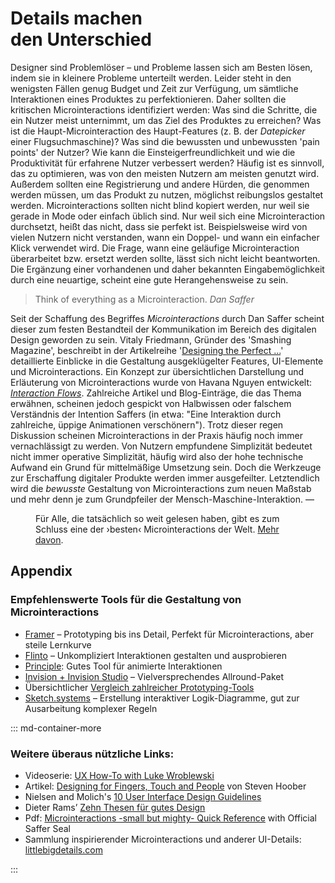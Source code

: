 # Details machen<br> den Unterschied 

Designer sind Problemlöser – und Probleme lassen sich am Besten lösen, indem sie in kleinere Probleme unterteilt werden. Leider steht in den wenigsten Fällen genug Budget und Zeit zur Verfügung, um sämtliche Interaktionen eines Produktes zu perfektionieren. Daher sollten die kritischen Microinteractions identifiziert werden: Was sind die Schritte, die ein Nutzer meist unternimmt, um das Ziel des Produktes zu erreichen? Was ist die Haupt-Microinteraction des Haupt-Features (z. B. der _Datepicker_ einer Flugsuchmaschine)? Was sind die bewussten und unbewussten 'pain points' der Nutzer? Wie kann die Einsteigerfreundlichkeit und wie die Produktivität für erfahrene Nutzer verbessert werden?
Häufig ist es sinnvoll, das zu optimieren, was von den meisten Nutzern am meisten genutzt wird. Außerdem sollten eine Registrierung und andere Hürden, die genommen werden müssen, um das Produkt zu nutzen, möglichst reibungslos gestaltet werden. 
Microinteractions sollten nicht blind kopiert werden, nur weil sie gerade in Mode oder einfach üblich sind. Nur weil sich eine Microinteraction durchsetzt, heißt das nicht, dass sie perfekt ist. Beispielsweise wird von vielen Nutzern nicht verstanden, wann ein Doppel- und wann ein einfacher Klick verwendet wird. 
Die Frage, wann eine geläufige Microinteraction überarbeitet bzw. ersetzt werden sollte, lässt sich nicht leicht beantworten. Die Ergänzung einer vorhandenen und daher bekannten Eingabemöglichkeit durch eine neuartige, scheint eine gute Herangehensweise zu sein.

> Think of everything as a Microinteraction.
> <cite>Dan Saffer</cite>

Seit der Schaffung des Begriffes _Microinteractions_ durch Dan Saffer scheint dieser zum festen Bestandteil der Kommunikation im Bereich des digitalen Design geworden zu sein. 
Vitaly Friedmann, Gründer des 'Smashing Magazine', beschreibt in der Artikelreihe '[Designing the Perfect ...](https://www.smashingmagazine.com/search/?q=Designing%20Perfect)' detaillierte Einblicke in die Gestaltung ausgeklügelter Features, UI-Elemente und Microinteractions.
Ein Konzept zur übersichtlichen Darstellung und Erläuterung von Microinteractions wurde von Havana Nguyen entwickelt: _[Interaction Flows](https://uxplanet.org/an-introduction-to-interaction-flows-a4f783402529)_. 
Zahlreiche Artikel und Blog-Einträge, die das Thema erwähnen, scheinen jedoch gespickt von Halbwissen oder falschem Verständnis der Intention Saffers (in etwa: "Eine Interaktion durch zahlreiche, üppige Animationen verschönern"). 
Trotz dieser regen Diskussion scheinen Microinteractions in der Praxis häufig noch immer vernachlässigt zu werden. Von Nutzern empfundene Simplizität bedeutet nicht immer operative Simplizität, häufig wird also der hohe technische Aufwand ein Grund für mittelmäßige Umsetzung sein. Doch die Werkzeuge zur Erschaffung digitaler Produkte werden immer ausgefeilter. Letztendlich wird die _bewusste_ Gestaltung von Microinteractions zum neuen Maßstab und mehr denn je zum Grundpfeiler der Mensch-Maschine-Interaktion. 
<span class="colored">&mdash;</span>

<!-- 
XXXX
Des Repertoire eines Gestalters für Benutzerschnittstellen sollte jedoch Grundlagen nicht nur einschließen, sondern auf diesen aufbauen.  -->



<div class="spacer4"></div>

<figure class="content-thin">
    <img data-src="/images/misc/volume-throw.gif">
    <figcaption>
    Für Alle, die tatsächlich so weit gelesen haben, gibt es zum Schluss eine der ›besten‹ Microinteractions der Welt. <a href="https://uxdesign.cc/the-worst-volume-control-ui-in-the-world-60713dc86950">Mehr davon</a>.
    </figcaption>
</figure>

<div class="spacer2"></div>

## Appendix

### Empfehlenswerte Tools für die Gestaltung von Microinteractions

- [Framer](https://framer.com/) – Prototyping bis ins Detail, Perfekt für Microinteractions, aber steile Lernkurve
- [Flinto](https://www.flinto.com) – Unkompliziert Interaktionen gestalten und ausprobieren
- [Principle](http://principleformac.com): Gutes Tool für animierte Interaktionen
- [Invision + Invision Studio](https://www.invisionapp.com/) – Vielversprechendes Allround-Paket
- Übersichtlicher [Vergleich zahlreicher Prototyping-Tools](https://www.cooper.com/prototyping-tools)
- [Sketch.systems](https://sketch.systems/) – Erstellung interaktiver Logik-Diagramme, gut zur Ausarbeitung komplexer Regeln

::: md-container-more

### Weitere überaus nützliche Links:
- Videoserie: [UX How-To with Luke Wroblewski](https://www.youtube.com/playlist?list=PLg-UKERBljNy2Yem3RJkYL1V70dpzkysC)
- Artikel: [Designing for Fingers, Touch and People](https://www.uxmatters.com/mt/archives/2017/03/design-for-fingers-touch-and-people-part-1.php) von Steven Hoober
- Nielsen and Molich's [10 User Interface Design Guidelines](https://www.interaction-design.org/literature/article/user-interface-design-guidelines-10-rules-of-thumb)
- Dieter Rams’ [Zehn Thesen für gutes Design](https://www.vitsoe.com/de/ueber-vitsoe/gutes-design)
- Pdf: [Microinteractions -small but mighty- Quick Reference](http://microinteractions.com/downloads/Microinteractions_QuickRef.pdf) with Official Saffer Seal
- Sammlung inspirierender Microinteractions und anderer UI-Details: [littlebigdetails.com](http://littlebigdetails.com)

:::


<!-- Das Beispiel des Fahrkartenautomaten zeigt, dass es je Anwendungsfall sinnvoll sein kann, nur eine einzige Interaktion pro Screen bereitzustellen. In diesem Fall dient der gesamte Touchscreens als Interaktionsfläche für den [Auslöser](/trigger) auf Nutzerseite. -->
<!-- 
> You have more skin to skin contact with you smartphone than anything in your life
> Peter Smart https://youtu.be/m1zk4r6NWBc


- Von Nutzern empfundene Simplizität bedeutet nicht technische oder operative Simplizität.

 <figure class="content-thin">
  <img data-src="/images/XY/what-users-see.jpg">
  <figcaption>
    Mit dem 'blurry-eye-test' kann auf einfache Weise das Erscheinungsbild bei geringerer Aufmerksamkeit getestet werden.
    <sup><a href="https://youtu.be/Qpz5jpRnEho">Bildquelle</a></sup>
  </figcaption>
</figure>
 -->